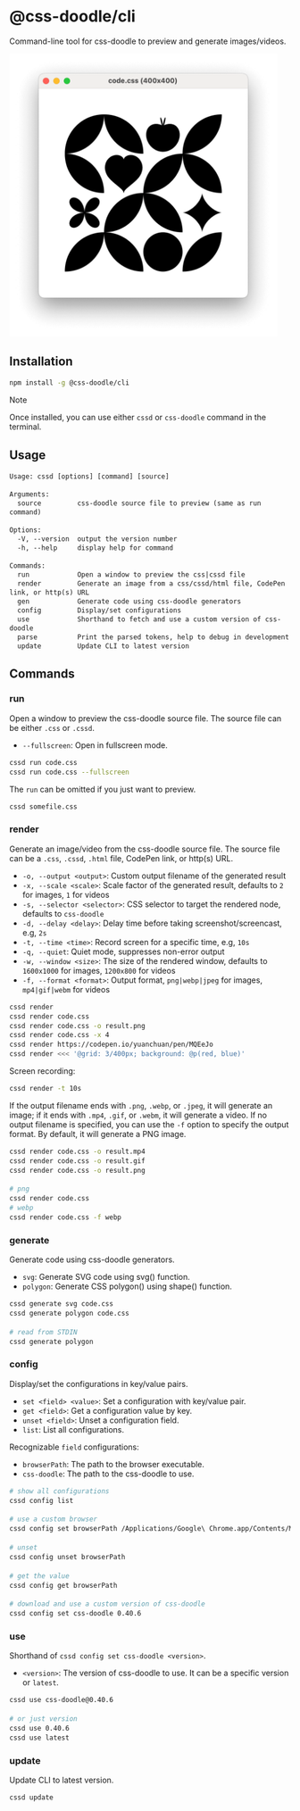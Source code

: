 # @css-doodle/cli

Command-line tool for css-doodle to preview and generate images/videos.

<img src="screenshot/preview.png" width="480px" alt="screenshot" />

## Installation

```bash
npm install -g @css-doodle/cli
```

> [!NOTE]
> Once installed, you can use either `cssd` or `css-doodle` command in the terminal.

## Usage

```console
Usage: cssd [options] [command] [source]

Arguments:
  source         css-doodle source file to preview (same as run command)

Options:
  -V, --version  output the version number
  -h, --help     display help for command

Commands:
  run            Open a window to preview the css|cssd file
  render         Generate an image from a css/cssd/html file, CodePen link, or http(s) URL
  gen            Generate code using css-doodle generators
  config         Display/set configurations
  use            Shorthand to fetch and use a custom version of css-doodle
  parse          Print the parsed tokens, help to debug in development
  update         Update CLI to latest version
```

## Commands

### run

Open a window to preview the css-doodle source file. The source file can be either `.css` or `.cssd`.

- `--fullscreen`: Open in fullscreen mode.

```bash
cssd run code.css
cssd run code.css --fullscreen
```

The `run` can be omitted if you just want to preview.

```bash
cssd somefile.css
```

### render

Generate an image/video from the css-doodle source file. The source file can be a `.css`, `.cssd`, `.html` file, CodePen link, or http(s) URL.

- `-o, --output <output>`: Custom output filename of the generated result
- `-x, --scale <scale>`: Scale factor of the generated result, defaults to `2` for images, `1` for videos
- `-s, --selector <selector>`: CSS selector to target the rendered node, defaults to `css-doodle`
- `-d, --delay <delay>`: Delay time before taking screenshot/screencast, e.g, `2s`
- `-t, --time <time>`: Record screen for a specific time, e.g, `10s`
- `-q, --quiet`: Quiet mode, suppresses non-error output
- `-w, --window <size>`: The size of the rendered window, defaults to `1600x1000` for images, `1200x800` for videos
- `-f, --format <format>`: Output format, `png|webp|jpeg` for images, `mp4|gif|webm` for videos

```bash
cssd render
cssd render code.css
cssd render code.css -o result.png
cssd render code.css -x 4
cssd render https://codepen.io/yuanchuan/pen/MQEeJo
cssd render <<< '@grid: 3/400px; background: @p(red, blue)'
```

Screen recording:

```bash
cssd render -t 10s
```

If the output filename ends with `.png`, `.webp`, or `.jpeg`, it will generate an image; if it ends with `.mp4`, `.gif`, or `.webm`, it will generate
a video. If no output filename is specified, you can use the `-f` option to specify the output format. By default, it will generate a PNG image.

```bash
cssd render code.css -o result.mp4
cssd render code.css -o result.gif
cssd render code.css -o result.png

# png
cssd render code.css
# webp
cssd render code.css -f webp
```

### generate

Generate code using css-doodle generators.

- `svg`: Generate SVG code using svg() function.
- `polygon`: Generate CSS polygon() using shape() function.

```bash
cssd generate svg code.css
cssd generate polygon code.css

# read from STDIN
cssd generate polygon
```

### config

Display/set the configurations in key/value pairs.

- `set <field> <value>`: Set a configuration with key/value pair.
- `get <field>`: Get a configuration value by key.
- `unset <field>`: Unset a configuration field.
- `list`: List all configurations.

Recognizable `field` configurations:

- `browserPath`: The path to the browser executable.
- `css-doodle`: The path to the css-doodle to use.

```bash
# show all configurations
cssd config list

# use a custom browser
cssd config set browserPath /Applications/Google\ Chrome.app/Contents/MacOS/Google\ Chrome

# unset
cssd config unset browserPath

# get the value
cssd config get browserPath

# download and use a custom version of css-doodle
cssd config set css-doodle 0.40.6
```

### use

Shorthand of `cssd config set css-doodle <version>`.

- `<version>`: The version of css-doodle to use. It can be a specific version or `latest`.

```bash
cssd use css-doodle@0.40.6

# or just version
cssd use 0.40.6
cssd use latest
```

### update

Update CLI to latest version.

```bash
cssd update
```
